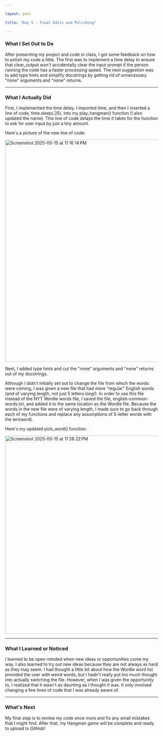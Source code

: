 ```yaml
---

layout: post

title: "Day 5 - Final Edits and Polishing"

---
```


### What I Set Out to Do

After presenting my project and code in class, I got some feedback on how to polish my code a little. The first was to implement a time delay to ensure that clear_output won't accidentally clear the input prompt if the person running the code has a faster processing speed. The next suggestion was to add type hints and simplify docstrings by getting rid of unnecessary "none" arguments and "none" returns.

---

### What I Actually Did

First, I implemented the time delay. I imported time, and then I inserted a line of code, time.sleep(.25), into my play_hangman() function (I also updated the name). This line of code delays the time it takes for the function to ask for user input by just a tiny amount. 

Here's a picture of the new line of code:

<img width="731" alt="Screenshot 2025-05-15 at 11 16 14 PM" src="https://github.com/user-attachments/assets/c03b1899-5ccd-4ac2-880b-87169695773c" />

Next, I added type hints and cut the "none" arguments and "none" returns out of my docstrings. 

Although I didn't initially set out to change the file from which the words were coming, I was given a new file that had more "regular" English words (and of varying length, not just 5 letters long!). In order to use this file instead of the NYT Wordle words file, I saved the file, english-common-words.txt, and added it to the same location as the Wordle file. Because the words in the new file were of varying length, I made sure to go back through each of my functions and replace any assumptions of 5-letter words with the len(word). 

Here's my updated pick_word() function:

<img width="653" alt="Screenshot 2025-05-15 at 11 28 22 PM" src="https://github.com/user-attachments/assets/4a5efc50-f4b1-45d7-97be-c7df4c703621" />

---

### What I Learned or Noticed

I learned to be open-minded when new ideas or opportunities come my way. I also learned to try out new ideas because they are not always as hard as they may seem. I had thought a little bit about how the Wordle word list provided the user with weird words, but I hadn't really put too much thought into actually switching the file. However, when I was given the opportunity to, I realized that it wasn't as daunting as I thought it was. It only involved changing a few lines of code that I was already aware of.

---

### What's Next

My final step is to review my code once more and fix any small mistakes that I might find. After that, my Hangman game will be complete and ready to upload to GitHub!
